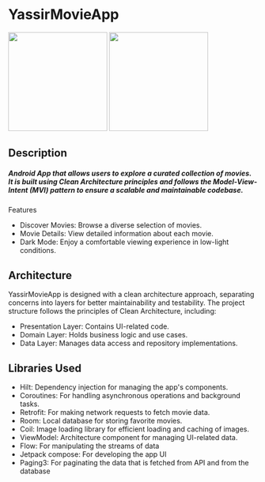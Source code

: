 # YassirMovieApp

<img src="https://github.com/ahmedhappa/YassirMovieApp/assets/32523620/646da71d-890d-4f81-90f2-ca28522c927d" width="200">
<img src="https://github.com/ahmedhappa/YassirMovieApp/assets/32523620/4bff99a0-82a1-4253-b29b-2b8720663603" width="200">

## Description

##### Android App that allows users to explore a curated collection of movies. It is built using Clean Architecture principles and follows the Model-View-Intent (MVI) pattern to ensure a scalable and maintainable codebase.

Features
- Discover Movies: Browse a diverse selection of movies.
- Movie Details: View detailed information about each movie.
- Dark Mode: Enjoy a comfortable viewing experience in low-light conditions.

## Architecture
YassirMovieApp is designed with a clean architecture approach, separating concerns into layers for better maintainability and testability. The project structure follows the principles of Clean Architecture, including:

- Presentation Layer: Contains UI-related code.
- Domain Layer: Holds business logic and use cases.
- Data Layer: Manages data access and repository implementations.

## Libraries Used
- Hilt: Dependency injection for managing the app's components.
- Coroutines: For handling asynchronous operations and background tasks.
- Retrofit: For making network requests to fetch movie data.
- Room: Local database for storing favorite movies.
- Coil: Image loading library for efficient loading and caching of images.
- ViewModel: Architecture component for managing UI-related data.
- Flow: For manipulating the streams of data
- Jetpack compose: For developing the app UI
- Paging3: For paginating the data that is fetched from API and from the database
